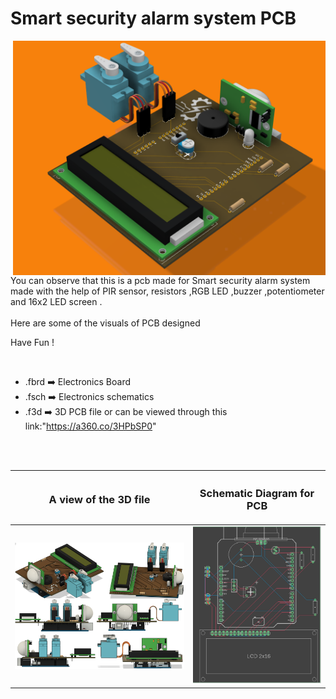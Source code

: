 

<h1>Smart security alarm system PCB</h1>

<div>
   <img width=500 align=right src="https://github.com/Electroversity/Electroverse/blob/main/PCB%20Designs/33-Smart%20security%20alarm%20system/home_security_PCB%20v1.png"/>
   <p>You can observe that this is a pcb made for Smart security alarm system made with the help of PIR sensor, resistors ,RGB LED ,buzzer ,potentiometer and 16x2 LED screen .<br><br>Here are some of the visuals of PCB designed<br>
        
   Have Fun !
  </p>
<br>

   - .fbrd ➡️ Electronics Board
   - .fsch ➡️ Electronics schematics
   - .f3d  ➡️ 3D PCB file or can be viewed through this link:"https://a360.co/3HPbSP0"
   
<br> <br>  
<div align=center>
   
| <h3>A view of the 3D file</h2> | <h3>Schematic Diagram for PCB</h3> |      
| --- | --- |
| <img width=650 align=center src="https://github.com/Electroversity/Electroverse/blob/main/PCB%20Designs/33-Smart%20security%20alarm%20system/img1.png"/><br><img width=650 align=center src="https://github.com/Electroversity/Electroverse/blob/main/PCB%20Designs/33-Smart%20security%20alarm%20system/img2.png"/> |    <img width="400" src="https://github.com/Electroversity/Electroverse/blob/main/PCB%20Designs/33-Smart%20security%20alarm%20system/schematics.png"> | 
 
</div>

 



